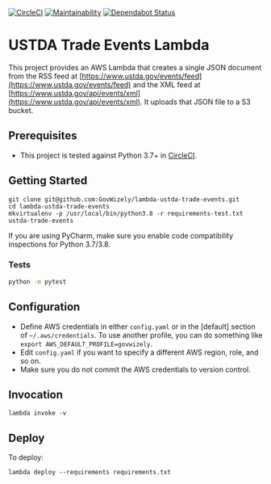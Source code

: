 [![CircleCI](https://circleci.com/gh/GovWizely/lambda-ustda-trade-events/tree/master.svg?style=svg)](https://circleci.com/gh/GovWizely/lambda-ustda-trade-events/tree/master)
[![Maintainability](https://api.codeclimate.com/v1/badges/309c971db2f097b4c032/maintainability)](https://codeclimate.com/github/GovWizely/lambda-ustda-trade-events/maintainability)
[![Dependabot Status](https://api.dependabot.com/badges/status?host=github&repo=GovWizely/lambda-ustda-trade-events)](https://dependabot.com)

# USTDA Trade Events Lambda

This project provides an AWS Lambda that creates a single JSON document from the RSS feed 
at [https://www.ustda.gov/events/feed](https://www.ustda.gov/events/feed) and the XML feed at
[https://www.ustda.gov/api/events/xml](https://www.ustda.gov/api/events/xml).
It uploads that JSON file to a S3 bucket.

## Prerequisites

- This project is tested against Python 3.7+ in [CircleCI](https://app.circleci.com/github/GovWizely/lambda-ustda-trade-events/pipelines).

## Getting Started

	git clone git@github.com:GovWizely/lambda-ustda-trade-events.git
	cd lambda-ustda-trade-events
	mkvirtualenv -p /usr/local/bin/python3.8 -r requirements-test.txt ustda-trade-events

If you are using PyCharm, make sure you enable code compatibility inspections for Python 3.7/3.8.

### Tests

```bash
python -m pytest
```

## Configuration

* Define AWS credentials in either `config.yaml` or in the [default] section of `~/.aws/credentials`. To use another profile, you can do something like `export AWS_DEFAULT_PROFILE=govwizely`.
* Edit `config.yaml` if you want to specify a different AWS region, role, and so on.
* Make sure you do not commit the AWS credentials to version control.

## Invocation

	lambda invoke -v
 
## Deploy
    
To deploy:

	lambda deploy --requirements requirements.txt
